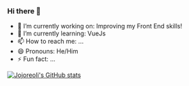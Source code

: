 ### Hi there 👋

- 🔭 I’m currently working on: Improving my Front End skills!
- 🌱 I’m currently learning: VueJs
- 📫 How to reach me: ...
- 😄 Pronouns: He/Him
- ⚡ Fun fact: ...

[![Jojoreoli's GitHub stats](https://github-readme-stats.vercel.app/api?username=Jojoreoli)](https://github.com/Jojoreoli/github-readme-stats)
